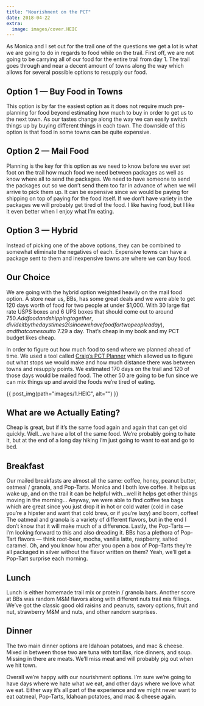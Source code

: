 ```yaml
---
title: "Nourishment on the PCT"
date: 2018-04-22
extra:
  image: images/cover.HEIC
---
```


As Monica and I set out for the trail one of the questions we get a lot is what we are going to do in regards to food while on the trail. First off, we are not going to be carrying all of our food for the entire trail from day 1. The trail goes through and near a decent amount of towns along the way which allows for several possible options to resupply our food.

## Option 1 — Buy Food in Towns
This option is by far the easiest option as it does not require much pre-planning for food beyond estimating how much to buy in order to get us to the next town. As our tastes change along the way we can easily switch things up by buying different things in each town. The downside of this option is that food in some towns can be quite expensive.

## Option 2 — Mail Food
Planning is the key for this option as we need to know before we ever set foot on the trail how much food we need between packages as well as know where all to send the packages. We need to have someone to send the packages out so we don’t send them too far in advance of when we will arrive to pick them up. It can be expensive since we would be paying for shipping on top of paying for the food itself. If we don’t have variety in the packages we will probably get tired of the food. I like having food, but I like it even better when I enjoy what I’m eating.

## Option 3 — Hybrid
Instead of picking one of the above options, they can be combined to somewhat eliminate the negatives of each. Expensive towns can have a package sent to them and inexpensive towns are where we can buy food.

## Our Choice
We are going with the hybrid option weighted heavily on the mail food option. A store near us, BBs, has some great deals and we were able to get 120 days worth of food for two people at under $1,000. With 30 large flat rate USPS boxes and 6 UPS boxes that should come out to around $750. Add food and shipping together, divide it by the days times 2 (since we have food for two people a day), and that comes out to ~$7.29 a day. That’s cheap in my book and my PCT budget likes cheap.

In order to figure out how much food to send where we planned ahead of time. We used a tool called [Craig’s PCT Planner](https://www.pctplanner.com/) which allowed us to figure out what stops we would make and how much distance there was between towns and resupply points. We estimated 170 days on the trail and 120 of those days would be mailed food. The other 50 are going to be fun since we can mix things up and avoid the foods we’re tired of eating.

{{ post_img(path="images/1.HEIC", alt="") }}

## What are we Actually Eating?
Cheap is great, but if it’s the same food again and again that can get old quickly. Well…we have a lot of the same food. We’re probably going to hate it, but at the end of a long day hiking I’m just going to want to eat and go to bed.

## Breakfast
Our mailed breakfasts are almost all the same: coffee, honey, peanut butter, oatmeal / granola, and Pop-Tarts. Monica and I both love coffee. It helps us wake up, and on the trail it can be helpful with…well it helps get other things moving in the morning... Anyway, we were able to find coffee tea bags which are great since you just drop it in hot or cold water (cold in case you’re a hipster and want that cold brew, or if you’re lazy) and boom, coffee! The oatmeal and granola is a variety of different flavors, but in the end I don’t know that it will make much of a difference. Lastly, the Pop-Tarts — I’m looking forward to this and also dreading it. BBs has a plethora of Pop-Tart flavors — think root-beer, mocha, vanilla latte, raspberry, salted caramel. Oh, and you know how after you open a box of Pop-Tarts they’re all packaged in silver without the flavor written on them? Yeah, we’ll get a Pop-Tart surprise each morning.

## Lunch
Lunch is either homemade trail mix or protein / granola bars. Another score at BBs was random M&M flavors along with different nuts trail mix fillings. We’ve got the classic good old raisins and peanuts, savory options, fruit and nut, strawberry M&M and nuts, and other random surprises.

## Dinner
The two main dinner options are Idahoan potatoes, and mac & cheese. Mixed in between those two are tuna with tortillas, rice dinners, and soup. Missing in there are meats. We’ll miss meat and will probably pig out when we hit town.

Overall we’re happy with our nourishment options. I’m sure we’re going to have days where we hate what we eat, and other days where we love what we eat. Either way it’s all part of the experience and we might never want to eat oatmeal, Pop-Tarts, Idahoan potatoes, and mac & cheese again.
